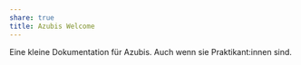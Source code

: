 ```yaml
---
share: true
title: Azubis Welcome
---
```


Eine kleine Dokumentation für Azubis. Auch wenn sie Praktikant:innen sind.